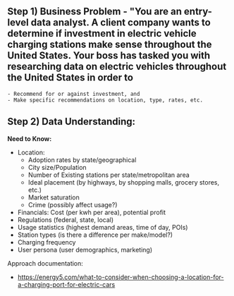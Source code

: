 
## Step 1) Business Problem - "You are an entry-level data analyst. A client company wants to determine if investment in electric vehicle charging stations make sense throughout the United States. Your boss has tasked you with researching data on electric vehicles throughout the United States in order to 
    - Recommend for or against investment, and 
    - Make specific recommendations on location, type, rates, etc. 

## Step 2) Data Understanding:
__Need to Know:__
* Location: 
    * Adoption rates by state/geographical
    * City size/Population
    * Number of Existing stations per state/metropolitan area
    * Ideal placement (by highways, by shopping malls, grocery stores, etc.)
    * Market saturation
    * Crime (possibly affect usage?)
* Financials: Cost (per kwh per area), potential profit
* Regulations (federal, state, local)
* Usage statistics (highest demand areas, time of day, POIs)
* Station types (is there a difference per make/model?)
* Charging frequency
* User persona (user demographics, marketing)

Approach documentation:  

* https://energy5.com/what-to-consider-when-choosing-a-location-for-a-charging-port-for-electric-cars